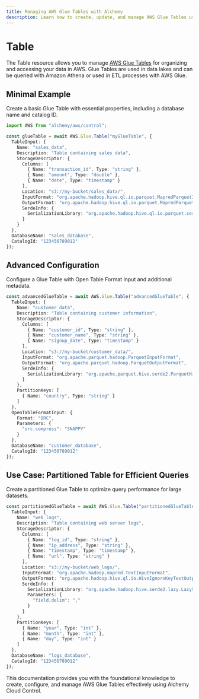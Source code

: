 ```yaml
---
title: Managing AWS Glue Tables with Alchemy
description: Learn how to create, update, and manage AWS Glue Tables using Alchemy Cloud Control.
---
```


# Table

The Table resource allows you to manage [AWS Glue Tables](https://docs.aws.amazon.com/glue/latest/userguide/) for organizing and accessing your data in AWS. Glue Tables are used in data lakes and can be queried with Amazon Athena or used in ETL processes with AWS Glue.

## Minimal Example

Create a basic Glue Table with essential properties, including a database name and catalog ID.

```ts
import AWS from "alchemy/aws/control";

const glueTable = await AWS.Glue.Table("myGlueTable", {
  TableInput: {
    Name: "sales_data",
    Description: "Table containing sales data",
    StorageDescriptor: {
      Columns: [
        { Name: "transaction_id", Type: "string" },
        { Name: "amount", Type: "double" },
        { Name: "date", Type: "timestamp" }
      ],
      Location: "s3://my-bucket/sales_data/",
      InputFormat: "org.apache.hadoop.hive.ql.io.parquet.MapredParquetInputFormat",
      OutputFormat: "org.apache.hadoop.hive.ql.io.parquet.MapredParquetOutputFormat",
      SerdeInfo: {
        SerializationLibrary: "org.apache.hadoop.hive.ql.io.parquet.serde.ParquetSerDe"
      }
    }
  },
  DatabaseName: "sales_database",
  CatalogId: "123456789012"
});
```

## Advanced Configuration

Configure a Glue Table with Open Table Format input and additional metadata.

```ts
const advancedGlueTable = await AWS.Glue.Table("advancedGlueTable", {
  TableInput: {
    Name: "customer_data",
    Description: "Table containing customer information",
    StorageDescriptor: {
      Columns: [
        { Name: "customer_id", Type: "string" },
        { Name: "customer_name", Type: "string" },
        { Name: "signup_date", Type: "timestamp" }
      ],
      Location: "s3://my-bucket/customer_data/",
      InputFormat: "org.apache.parquet.hadoop.ParquetInputFormat",
      OutputFormat: "org.apache.parquet.hadoop.ParquetOutputFormat",
      SerdeInfo: {
        SerializationLibrary: "org.apache.parquet.hive.serde2.ParquetHiveSerDe"
      }
    },
    PartitionKeys: [
      { Name: "country", Type: "string" }
    ]
  },
  OpenTableFormatInput: {
    Format: "ORC",
    Parameters: {
      "orc.compress": "SNAPPY"
    }
  },
  DatabaseName: "customer_database",
  CatalogId: "123456789012"
});
```

## Use Case: Partitioned Table for Efficient Queries

Create a partitioned Glue Table to optimize query performance for large datasets.

```ts
const partitionedGlueTable = await AWS.Glue.Table("partitionedGlueTable", {
  TableInput: {
    Name: "web_logs",
    Description: "Table containing web server logs",
    StorageDescriptor: {
      Columns: [
        { Name: "log_id", Type: "string" },
        { Name: "ip_address", Type: "string" },
        { Name: "timestamp", Type: "timestamp" },
        { Name: "url", Type: "string" }
      ],
      Location: "s3://my-bucket/web_logs/",
      InputFormat: "org.apache.hadoop.mapred.TextInputFormat",
      OutputFormat: "org.apache.hadoop.hive.ql.io.HiveIgnoreKeyTextOutputFormat",
      SerdeInfo: {
        SerializationLibrary: "org.apache.hadoop.hive.serde2.lazy.LazySimpleSerDe",
        Parameters: {
          "field.delim": ","
        }
      }
    },
    PartitionKeys: [
      { Name: "year", Type: "int" },
      { Name: "month", Type: "int" },
      { Name: "day", Type: "int" }
    ]
  },
  DatabaseName: "logs_database",
  CatalogId: "123456789012"
});
``` 

This documentation provides you with the foundational knowledge to create, configure, and manage AWS Glue Tables effectively using Alchemy Cloud Control.